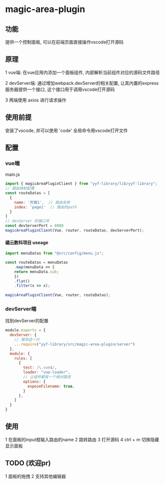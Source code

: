# magic-area-plugin

##  功能
提供一个控制面板, 可以在前端页面直接操作vscode打开源码

##  原理
1 vue端: 在vue应用内添加一个面板组件, 内部解析当前组件对应的源码文件路径

2 devServer端: 通过增加webpack.devServer的相关配置, 让其内置的express服务器提供一个接口, 这个接口用于调用vscode打开源码

3 两端使用 axios 进行请求操作

##  使用前提
安装了vscode, 并可以使用 'code' 全局命令用vscode打开文件


##  配置

### vue端
main.js

```javascript
import { magicAreaPluginClient } from "yyf-library/lib/yyf-library";
// 路由映射配置
const routeDatas = [
  {
    name: '页面1',  // 路由名称
    index: 'page1'  // 路由的path
  }
]
// devServer 的端口号
const devServerPort = 8080
magicAreaPluginClient(Vue, router, routeDatas, devServerPort);


```

#### 禧云数科项目 useage
```javascript
import menuDatas from "@src/config/menu.js";

const routeDatas = menuDatas
    .map(menuData => {
    return menuData.sub;
    })
    .flat()
    .filter(x => x);
    
magicAreaPluginClient(Vue, router, routeDatas);
```

### devServer端

找到devServer的配置
```javascript
module.exports = {
  devServer: {
    // 增添这一行
    ...require("yyf-library/src/magic-area-plugin/server")
  },
  module: {
    rules: [
      {
        test: /\.vue$/,
        loader: "vue-loader",
        // 让组件都有一个相对路径
        options: {
          exposeFilename: true,
        }
      },
    ]
  }
}
```

##  使用

1 在面板的input框输入路由的name
2 跳转路由
3 打开源码
4 ctrl + m 切换隐藏显示面板

##  TODO (欢迎pr)

1 面板的拖拽
2 支持其他编辑器



